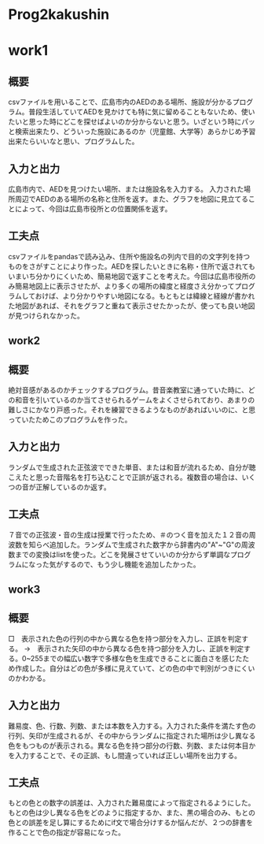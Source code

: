 # Prog2kakushin
# work1
## 概要
csvファイルを用いることで、広島市内のAEDのある場所、施設が分かるプログラム。普段生活していてAEDを見かけても特に気に留めることもないため、使いたいと思った時にどこを探せばよいのか分からないと思う。いざという時にパッと検索出来たり、どういった施設にあるのか（児童館、大学等）あらかじめ予習出来たらいいなと思い、プログラムした。
## 入力と出力
広島市内で、AEDを見つけたい場所、または施設名を入力する。
入力された場所周辺でAEDのある場所の名称と住所を返す。また、グラフを地図に見立てることによって、今回は広島市役所との位置関係を返す。
## 工夫点
csvファイルをpandasで読み込み、住所や施設名の列内で目的の文字列を持つものをさがすことにより作った。AEDを探したいときに名称・住所で返されてもいまいち分かりにくいため、簡易地図で返すことを考えた。今回は広島市役所のみ簡易地図上に表示させたが、より多くの場所の緯度と経度さえ分かってプログラムしておけば、より分かりやすい地図になる。もともとは緯線と経線が書かれた地図があれば、それをグラフと重ねて表示させたかったが、使っても良い地図が見つけられなかった。

## work2
## 概要
絶対音感があるのかチェックするプログラム。昔音楽教室に通っていた時に、どの和音を引いているのか当てさせられるゲームをよくさせられており、あまりの難しさにかなり戸惑った。それを練習できるようなものがあればいいのに、と思っていたためこのプログラムを作った。
## 入力と出力
ランダムで生成された正弦波でできた単音、または和音が流れるため、自分が聴こえたと思った音階名を打ち込むことで正誤が返される。複数音の場合は、いくつの音が正解しているのか返す。
## 工夫点
７音での正弦波・音の生成は授業で行ったため、＃のつく音を加えた１２音の周波数を知らべ追加した。ランダムで生成された数字から辞書内の"A"~"G"の周波数までの変換はlistを使った。どこを発展させていいのか分からず単調なプログラムになった気がするので、もう少し機能を追加したかった。

## work3
## 概要
□　表示された色の行列の中から異なる色を持つ部分を入力し、正誤を判定する。
→　表示された矢印の中から異なる色を持つ部分を入力し、正誤を判定する。0~255までの幅広い数字で多様な色を生成できることに面白さを感じたため作成した。自分はどの色が多様に見えていて、どの色の中で判別がつきにくいのかわかる。
## 入力と出力
難易度、色、行数、列数、または本数を入力する。入力された条件を満たす色の行列、矢印が生成されるが、その中からランダムに指定された場所は少し異なる色をもつものが表示される。異なる色を持つ部分の行数、列数、または何本目かを入力することで、その正誤、もし間違っていれば正しい場所を出力する。
## 工夫点
もとの色との数字の誤差は、入力された難易度によって指定されるようにした。もとの色は少し異なる色をどのように指定するか、また、黒の場合のみ、もとの色との誤差を足し算にするためにif文で場合分けするか悩んだが、２つの辞書を作ることで色の指定が容易になった。
